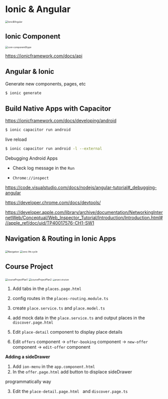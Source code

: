 # Ionic & Angular

<img src="/Users/henrylong/Angular/Ionic&Angular/Images/Ionic&Angular.png" alt="Ionic&Angular" style="zoom:50%;" />





## Ionic Component

<img src="/Users/henrylong/Angular/Ionic&Angular/Images/core-component0type.png" alt="core-component0type" style="zoom:50%;" />



https://ionicframework.com/docs/api



## Angular & Ionic



Generate new components, pages, etc 

```bash
$ ionic generate
```



## Build Native Apps with Capacitor



https://ionicframework.com/docs/developing/android



```bash
$ ionic capacitor run android
```



live reload

```bash
$ ionic capacitor run android -l --external
```



Debugging Android Apps

* Check log message in the `Run`



* `Chrome://inspect`



https://code.visualstudio.com/docs/nodejs/angular-tutorial#_debugging-angular



https://developer.chrome.com/docs/devtools/



https://developer.apple.com/library/archive/documentation/NetworkingInternetWeb/Conceptual/Web_Inspector_Tutorial/Introduction/Introduction.html#//apple_ref/doc/uid/TP40017576-CH1-SW1



## Navigation & Routing in Ionic Apps

<img src="/Users/henrylong/Angular/Ionic&Angular/Images/Navigation.png" alt="Navigation" style="zoom:50%;" />



<img src="/Users/henrylong/Angular/Ionic&Angular/Images/ionic life.cycle.png" alt="ionic life.cycle" style="zoom:50%;" />



## Course Project

<img src="/Users/henrylong/Angular/Ionic&Angular/Images/courseProjectPlan1.png" alt="courseProjectPlan1" style="zoom:50%;" />



<img src="/Users/henrylong/Angular/Ionic&Angular/Images/courseProjectPlan2.png" alt="courseProjectPlan2" style="zoom:50%;" />



<img src="/Users/henrylong/Angular/Ionic&Angular/Images/project-structure.png" alt="project-structure" style="zoom:40%;" />





1. Add tabs in the `places.page.html`
2. config routes in the `places-routing.module.ts`



3. create `place.service.ts` and `place.model.ts` 
4. add mock data in the `place.service.ts` and output places in the `discover.page.html`

5. Edit `place-detail` component to display place details



6. Edit `offers` component -> `offer-booking` component -> `new-offer` component -> `edit-offer` component



**Adding a sideDrawer**

1. Add `ion-menu` in the `app.component.html`
2. In the `offer.page.html` add button to displace sideDrawer

programmatically way

3. Edit the `place-detail.page.html ` and `discover.page.ts`











